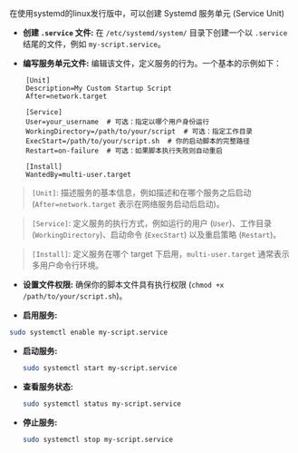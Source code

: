 在使用systemd的linux发行版中，可以创建 Systemd 服务单元 (Service Unit)

- **创建 `.service` 文件:** 在 `/etc/systemd/system/` 目录下创建一个以 `.service` 结尾的文件，例如 `my-script.service`。

- **编写服务单元文件:** 编辑该文件，定义服务的行为。一个基本的示例如下：

```ini, TOML
    [Unit]
    Description=My Custom Startup Script
    After=network.target
    
    [Service]
    User=your_username  # 可选：指定以哪个用户身份运行
    WorkingDirectory=/path/to/your/script  # 可选：指定工作目录
    ExecStart=/path/to/your/script.sh  # 你的启动脚本的完整路径
    Restart=on-failure  # 可选：如果脚本执行失败则自动重启
    
    [Install]
    WantedBy=multi-user.target
```

>`[Unit]`: 描述服务的基本信息，例如描述和在哪个服务之后启动 (`After=network.target` 表示在网络服务启动后启动)。

>`[Service]`: 定义服务的执行方式，例如运行的用户 (`User`)、工作目录 (`WorkingDirectory`)、启动命令 (`ExecStart`) 以及重启策略 (`Restart`)。

>`[Install]`: 定义服务在哪个 target 下启用，`multi-user.target` 通常表示多用户命令行环境。

- **设置文件权限:** 确保你的脚本文件具有执行权限 (`chmod +x /path/to/your/script.sh`)。

- **启用服务:**

```bash
sudo systemctl enable my-script.service
```
    
- **启动服务:**
    
    ```bash
    sudo systemctl start my-script.service
    ```
    
- **查看服务状态:**
    
    ```bash
    sudo systemctl status my-script.service
    ```
    
- **停止服务:**
    ```bash
    sudo systemctl stop my-script.service
    ```